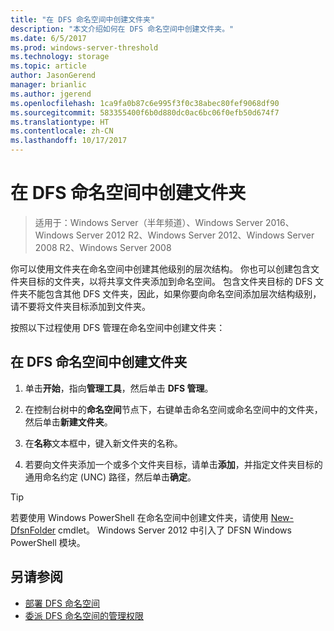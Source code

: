 ```yaml
---
title: "在 DFS 命名空间中创建文件夹"
description: "本文介绍如何在 DFS 命名空间中创建文件夹。"
ms.date: 6/5/2017
ms.prod: windows-server-threshold
ms.technology: storage
ms.topic: article
author: JasonGerend
manager: brianlic
ms.author: jgerend
ms.openlocfilehash: 1ca9fa0b87c6e995f3f0c38abec80fef9068df90
ms.sourcegitcommit: 583355400f6b0d880dc0ac6bc06f0efb50d674f7
ms.translationtype: HT
ms.contentlocale: zh-CN
ms.lasthandoff: 10/17/2017
---
```

# <a name="create-a-folder-in-a-dfs-namespace"></a>在 DFS 命名空间中创建文件夹

> 适用于：Windows Server（半年频道）、Windows Server 2016、Windows Server 2012 R2、Windows Server 2012、Windows Server 2008 R2、Windows Server 2008

你可以使用文件夹在命名空间中创建其他级别的层次结构。 你也可以创建包含文件夹目标的文件夹，以将共享文件夹添加到命名空间。 包含文件夹目标的 DFS 文件夹不能包含其他 DFS 文件夹，因此，如果你要向命名空间添加层次结构级别，请不要将文件夹目标添加到文件夹。

按照以下过程使用 DFS 管理在命名空间中创建文件夹：

## <a name="to-create-a-folder-in-a-dfs-namespace"></a>在 DFS 命名空间中创建文件夹

1.  单击**开始**，指向**管理工具**，然后单击 **DFS 管理**。

2.  在控制台树中的**命名空间**节点下，右键单击命名空间或命名空间中的文件夹，然后单击**新建文件夹**。

3.  在**名称**文本框中，键入新文件夹的名称。

4.  若要向文件夹添加一个或多个文件夹目标，请单击**添加**，并指定文件夹目标的通用命名约定 (UNC) 路径，然后单击**确定**。


> [!TIP]
> 若要使用 Windows PowerShell 在命名空间中创建文件夹，请使用 [New-DfsnFolder](https://docs.microsoft.com/powershell/module/dfsn/new-dfsnfolder) cmdlet。 Windows Server 2012 中引入了 DFSN Windows PowerShell 模块。


## <a name="see-also"></a>另请参阅

-   [部署 DFS 命名空间](deploying-dfs-namespaces.md)
-   [委派 DFS 命名空间的管理权限](delegate-management-permissions-for-dfs-namespaces.md)


